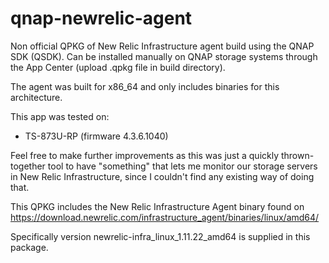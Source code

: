 # qnap-newrelic-agent
Non official QPKG of New Relic Infrastructure agent build using the QNAP SDK (QSDK). 
Can be installed manually on QNAP storage systems through the App Center (upload .qpkg file in build directory).

The agent was built for x86_64 and only includes binaries for this architecture.

This app was tested on:
  - TS-873U-RP (firmware 4.3.6.1040)
  
Feel free to make further improvements as this was just a quickly thrown-together tool to have "something" that lets me monitor our storage servers in New Relic Infrastructure, since I couldn't find any existing way of doing that.

This QPKG includes the New Relic Infrastructure Agent binary found on https://download.newrelic.com/infrastructure_agent/binaries/linux/amd64/

Specifically version newrelic-infra_linux_1.11.22_amd64 is supplied in this package.
